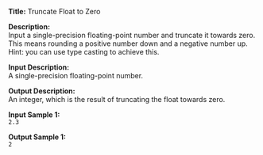 
**Title:** 
Truncate Float to Zero

**Description:**  
Input a single-precision floating-point number and truncate it towards zero. This means rounding a positive number down and a negative number up. Hint: you can use type casting to achieve this.

**Input Description:**  
A single-precision floating-point number.

**Output Description:**  
An integer, which is the result of truncating the float towards zero.

**Input Sample 1:**  
`2.3`

**Output Sample 1:**  
`2`
